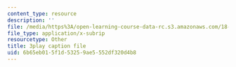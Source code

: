 ```yaml
---
content_type: resource
description: ''
file: /media/https%3A/open-learning-course-data-rc.s3.amazonaws.com/18-03sc-differential-equations-fall-2011/6b65eb015f1d53259ae5552df320d4b8_EQJBp6Ym-6A.vtt
file_type: application/x-subrip
resourcetype: Other
title: 3play caption file
uid: 6b65eb01-5f1d-5325-9ae5-552df320d4b8
---
```

